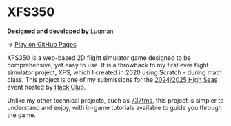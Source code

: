 # XFS350

**Designed and developed by** [Luqman](https://theluqmn.github.io/)

→ [Play on GitHub Pages](https://theluqmn.github.io/XFS350/)

XFS350 is a web-based 2D flight simulator game designed to be comprehensive, yet easy to use. It is a throwback to my first ever flight simulator project, XFS, which I created in 2020 using Scratch - during math class. This project is one of my submissions for the [2024/2025 High Seas](https://highseas.hackclub.com/) event hosted by [Hack Club](https://hackclub.com/).

Unlike my other technical projects, such as [737fms](https://github.com/theluqmn/737fms), this project is simpler to understand and enjoy, with in-game tutorials available to guide you through the game.
